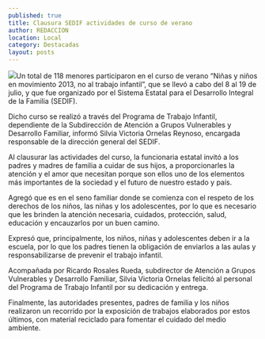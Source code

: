 ```yaml
---
published: true
title: Clausura SEDIF actividades de curso de verano
author: REDACCION
location: Local
category: Destacadas
layout: posts
---
```


![](http://i.imgur.com/KJBprpom.jpg)Un total de 118 menores participaron en el curso de verano “Niñas y niños en movimiento 2013, no al trabajo infantil”, que se llevó a cabo del 8 al 19 de julio, y que fue organizado por el Sistema Estatal para el Desarrollo Integral de la Familia (SEDIF).

Dicho curso se realizó a través del Programa de Trabajo Infantil, dependiente de la Subdirección de Atención a Grupos Vulnerables y Desarrollo Familiar, informó Silvia Victoria Ornelas Reynoso, encargada responsable de la dirección general del SEDIF.

Al clausurar las actividades del curso, la funcionaria estatal invitó a los padres y madres de familia a cuidar de sus hijos, a proporcionarles la atención y el amor que necesitan porque son ellos uno de los elementos más importantes de la sociedad y el futuro de nuestro estado y país.

Agregó que es en el seno familiar donde se comienza con el respeto de los derechos de los niños, las niñas y los adolescentes, por lo que es necesario que les brinden la atención necesaria, cuidados, protección, salud, educación y encauzarlos por un buen camino.

Expresó que, principalmente, los niños, niñas y adolescentes deben ir a la escuela, por lo que los padres tienen la obligación de enviarlos a las aulas y responsabilizarse de prevenir el trabajo infantil.

Acompañada por Ricardo Rosales Rueda, subdirector de Atención a Grupos Vulnerables y Desarrollo Familiar, Silvia Victoria Ornelas felicitó al personal del Programa de Trabajo Infantil por su dedicación y entrega.

Finalmente, las autoridades presentes, padres de familia y los niños realizaron un recorrido por la exposición de trabajos elaborados por estos últimos, con material reciclado para fomentar el cuidado del medio ambiente.
